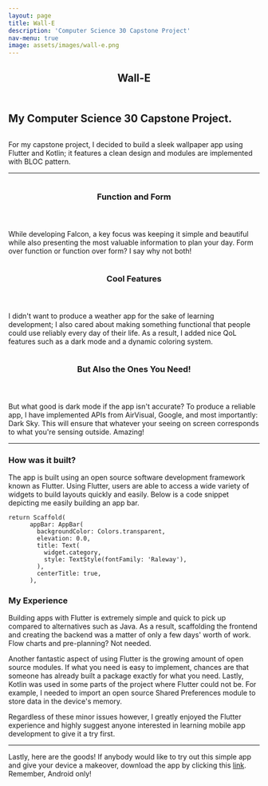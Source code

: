 ```yaml
---
layout: page
title: Wall-E
description: 'Computer Science 30 Capstone Project'
nav-menu: true
image: assets/images/wall-e.png
---
```



<!-- Main -->
<div id="main" class="alt">

<!-- One -->
<section id="one">
	<div class="inner">
		<header class="major">
			<h1>Wall-E</h1>
		</header>

<!-- Content -->
<h2 id="content">My Computer Science 30 Capstone Project.</h2>
<div class="Fit"><span class="image fit"><img src="{% link assets/images/wall-e.png %}" alt="" /></span></div>
<p>For my capstone project, I decided to build a sleek wallpaper app using Flutter and Kotlin; it features a clean design and modules are implemented with BLOC pattern.</p>

<hr class="major" />

<section id="two" class="spotlights">
	<section>
		<a href="generic.html" class="image">
			<img src="{% link assets/images/fw2.png %}" alt="" data-position="center center" />
		</a>
		<div class="content">
			<div class="inner">
				<header class="major">
					<h3>Function and Form</h3>
				</header>
				<p>While developing Falcon, a key focus was keeping it simple and beautiful while also presenting the most valuable information to plan your day. Form over function or function over form? I say why not both!</p>
			</div>
		</div>
	</section>
	<section>
		<a href="generic.html" class="image">
			<img src="{% link assets/images/fw3.png %}" alt="" data-position="top center" />
		</a>
		<div class="content">
			<div class="inner">
				<header class="major">
					<h3>Cool Features</h3>
				</header>
				<p>I didn't want to produce a weather app for the sake of learning development; I also cared about making something functional that people could use reliably every day of their life. As a result, I added nice QoL features such as a dark mode and a dynamic coloring system.</p>
			</div>
		</div>
	</section>
	<section>
		<a href="generic.html" class="image">
			<img src="{% link assets/images/fw1.png %}" alt="" data-position="25% 25%" />
		</a>
		<div class="content">
			<div class="inner">
				<header class="major">
					<h3>But Also the Ones You Need!</h3>
				</header>
				<p>But what good is dark mode if the app isn't accurate? To produce a reliable app, I have implemented APIs from AirVisual, Google, and most importantly: Dark Sky. This will ensure that whatever your seeing on screen corresponds to what you're sensing outside. Amazing!</p>
			</div>
		</div>
	</section>
</section>
<hr class="major" />
<div class="row">
	<div class="6u 12u$(small)">
		<h3>How was it built?</h3>
		<p>The app is built using an open source software development framework known as Flutter. Using Flutter, users are able to access a wide variety of widgets to build layouts quickly and easily. Below is a code snippet depicting me easily building an app bar. </p>
		<pre><code>return Scaffold(
      appBar: AppBar(
        backgroundColor: Colors.transparent,
        elevation: 0.0,
        title: Text(
          widget.category,
          style: TextStyle(fontFamily: 'Raleway'),
        ),
        centerTitle: true,
      ),
</code></pre>
	</div>
	<div class="6u$ 12u$(small)">
		<h3>My Experience</h3>
		<p>Building apps with Flutter is extremely simple and quick to pick up compared to alternatives such as Java. As a result, scaffolding the frontend and creating the backend was a matter of only a few days' worth of work. Flow charts and pre-planning? Not needed.</p>
		<p>Another fantastic aspect of using Flutter is the growing amount of open source modules. If what you need is easy to implement, chances are that someone has already built a package exactly for what you need. Lastly, Kotlin was used in some parts of the project where Flutter could not be. For example, I needed to import an open source Shared Preferences module to store data in the device's memory.</p>
		<p>Regardless of these minor issues however, I greatly enjoyed the Flutter experience and highly suggest anyone interested in learning mobile app development to give it a try first.</p>

		
</div>
</div>

<hr class="major" />

<p>Lastly, here are the goods! If anybody would like to try out this simple app and give your device a makeover, download the app by clicking this <a href="https://github.com/valvze/Wall-E/raw/main/app-release.apk">link</a>. Remember, Android only!</p>

</div>



